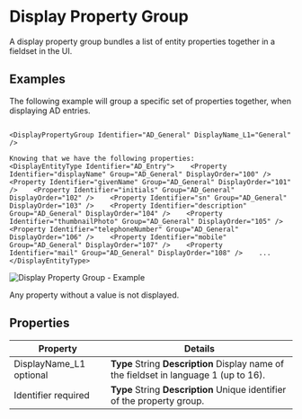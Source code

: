 # Display Property Group

A display property group bundles a list of entity properties together in a fieldset in the UI.

## Examples

The following example will group a specific set of properties together, when displaying AD entries.

```

<DisplayPropertyGroup Identifier="AD_General" DisplayName_L1="General" />

Knowing that we have the following properties:
<DisplayEntityType Identifier="AD_Entry">    <Property Identifier="displayName" Group="AD_General" DisplayOrder="100" />    <Property Identifier="givenName" Group="AD_General" DisplayOrder="101" />    <Property Identifier="initials" Group="AD_General" DisplayOrder="102" />    <Property Identifier="sn" Group="AD_General" DisplayOrder="103" />    <Property Identifier="description" Group="AD_General" DisplayOrder="104" />    <Property Identifier="thumbnailPhoto" Group="AD_General" DisplayOrder="105" />    <Property Identifier="telephoneNumber" Group="AD_General" DisplayOrder="106" />    <Property Identifier="mobile" Group="AD_General" DisplayOrder="107" />    <Property Identifier="mail" Group="AD_General" DisplayOrder="108" />    ...
</DisplayEntityType>

```

![Display Property Group - Example](/img/product_docs/identitymanager/identitymanager/integration-guide/toolkit/xml-configuration/user-interface/displaypropertygroup/displaypropertygroup_example_v603.webp)

Any property without a value is not displayed.

## Properties

| Property                | Details                                                                                |
| ----------------------- | -------------------------------------------------------------------------------------- |
| DisplayName_L1 optional | **Type** String **Description** Display name of the fieldset in language 1 (up to 16). |
| Identifier required     | **Type** String **Description** Unique identifier of the property group.               |
